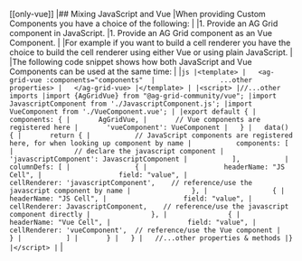 [[only-vue]]
|## Mixing JavaScript and Vue
|When providing Custom Components you have a choice of the following:
|
|1. Provide an AG Grid component in JavaScript.
|1. Provide an AG Grid component as an Vue Component.
|
|For example if you want to build a cell renderer you have the choice to build the cell renderer using either Vue or using plain JavaScript.
|
|The following code snippet shows how both JavaScript and Vue Components can be used at the same time:
|
|```js
|<template>
|   <ag-grid-vue :components="components" 
|                ...other properties>
|   </ag-grid-vue>
|</template>
|
|<script>
|//...other imports
|import {AgGridVue} from "@ag-grid-community/vue";
|import JavascriptComponent from './JavascriptComponent.js';
|import VueComponent from './VueComponent.vue';
|
|export default {
|   components: {
|       AgGridVue,
|       // Vue components are registered here
|       'vueComponent': VueComponent
|   }
|   data() {
|       return {
|           // JavaScript components are registered here, for when looking up component by name
|           components: [
|               // declare the javascript component
|               'javascriptComponent': JavascriptComponent
|           ],          
|           columnDefs: [
|                {
|                   headerName: "JS Cell",
|                   field: "value",
|                   cellRenderer: 'javascriptComponent',    // reference/use the javascript component by name
|               },
|                {
|                   headerName: "JS Cell",
|                   field: "value",
|                   cellRenderer: JavascriptComponent,    // reference/use the javascript component directly
|               },
|               {
|                   headerName: "Vue Cell",
|                   field: "value",
|                   cellRenderer: 'vueComponent',  // reference/use the Vue component
|               }
|           ]
|       }
|   }
|   //...other properties & methods
|}
|</script>
|```
|